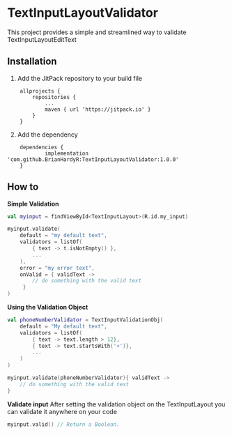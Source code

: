 # TextInputLayoutValidator
This project provides a simple and streamlined way to validate TextInputLayoutEditText

## Installation
1. Add the JitPack repository to your build file
```
	allprojects {
		repositories {
			...
			maven { url 'https://jitpack.io' }
		}
	}
```
2. Add the dependency
```
    dependencies {
	        implementation 'com.github.BrianHardyR:TextInputLayoutValidator:1.0.0'
	}
```

## How to
<b>Simple Validation</b>
```kotlin
val myinput = findViewById<TextInputLayout>(R.id.my_input)

myinput.validate(
    default = "my default text",
    validators = listOf(
        { text -> t.isNotEmpty() },
        ...
    ),
    error = "my error text",
    onValid = { validText -> 
        // do something with the valid text
     }
)
```

<b>Using the Validation Object</b>

```kotlin
val phoneNumberValidator = TextInputValidationObj(
    default = "My default text",
    validators = listOf(
        { text -> text.length > 12},
        { text -> text.startsWith('+')},
        ...
    )
)

myinput.validate(phoneNumberValidator){ validText ->
    // do something with the valid text
}
```

<b>Validate input</b>
After setting the validation object on the TextInputLayout you can validate it anywhere on your code
```kotlin
myinput.valid() // Return a Boolean.
```



